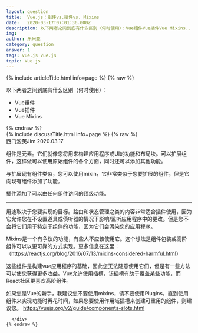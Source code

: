 ```yaml
---
layout: question
title:  Vue.js：组件vs.插件vs. Mixins
date:   2020-03-17T07:01:36.000Z
description: 以下两者之间到底有什么区别（何时使用）：Vue组件Vue插件Vue Mixins...
img: 
author: 乐米亚
category: question
answer: 1
tags: vue.js Vue.js
topic: Vue.js
---
```

<div class="article-root">
  <div class="article">
    {% include articleTitle.html info=page %}
    {% raw %}
    <div class="article-content"><p><font style="vertical-align: inherit;"><font style="vertical-align: inherit;">以下两者之间到底有什么区别（何时使用）：</font></font></p>

<ul>
<li><font style="vertical-align: inherit;"><font style="vertical-align: inherit;">Vue组件</font></font></li>
<li><font style="vertical-align: inherit;"><font style="vertical-align: inherit;">Vue插件</font></font></li>
<li><font style="vertical-align: inherit;"><font style="vertical-align: inherit;">Vue Mixins</font></font></li>
</ul></div>
    {% endraw %}
  </div>

  <div class="discuss-wrapper">
    {% include discussTitle.html info=page %}
    {% raw %}
    <div class="discuss-item">
        <div class="discuss-parent">
          <div class="discuss-meta">
            <span class="discuss-user">西门泡芙Jim</span>
            <span class="discuss-time">2020.03.17</span>
          </div>
          <div class="discuss-comment"><p><font style="vertical-align: inherit;"><font style="vertical-align: inherit;">组件是元素。</font><font style="vertical-align: inherit;">它们就像您将用来构建应用程序或UI的功能和布局块。</font><font style="vertical-align: inherit;">可以扩展组件，这样做可以使用原始组件的各个方面，同时还可以添加其他功能。</font></font></p>

<p><font style="vertical-align: inherit;"><font style="vertical-align: inherit;">与扩展现有组件类似，您可以使用mixin，它非常类似于您要扩展的组件，但是它向现有组件添加了功能。</font></font></p>

<p><font style="vertical-align: inherit;"><font style="vertical-align: inherit;">插件添加了可以由任何组件访问的顶级功能。</font></font></p>

<hr>

<p><font style="vertical-align: inherit;"><font style="vertical-align: inherit;">用途取决于您要实现的目标。</font><font style="vertical-align: inherit;">路由和状态管理之类的内容非常适合插件使用，因为它允许您在不设置道具或侦听器的情况下影响/监听应用程序中的更改。</font><font style="vertical-align: inherit;">但是您不会将它们用于特定于组件的功能，因为它们会污染您的应用程序。</font></font></p>

<p><font style="vertical-align: inherit;"><font style="vertical-align: inherit;">Mixins是一个有争议的功能，有些人不应该使用它。</font><font style="vertical-align: inherit;">这个想法是组件包装或高阶组件可以以更可靠的方式实现。</font><font style="vertical-align: inherit;">更多信息在这里：（</font></font><a href="https://reactjs.org/blog/2016/07/13/mixins-considered-harmful.html" rel="noreferrer"><font style="vertical-align: inherit;"><font style="vertical-align: inherit;">https://reactjs.org/blog/2016/07/13/mixins-considered-harmful.html</font></font></a><font style="vertical-align: inherit;"><font style="vertical-align: inherit;">）</font></font></p>

<p><font style="vertical-align: inherit;"><font style="vertical-align: inherit;">这些组件是构建vue应用程序的基础，因此您无法随意使用它们，但是有一些方法可以使您获得更多收益。</font><font style="vertical-align: inherit;">Vue允许使用插槽，该插槽有助于覆盖某些功能，而React社区更喜欢高阶组件。</font></font></p>

<p><font style="vertical-align: inherit;"><font style="vertical-align: inherit;">如果您是Vue的新手，我建议您不要使用mixins，请不要使用Plugins，直到使用组件来实现功能时再花时间，如果您要使用作用域插槽来创建可重用的组件，则建议您。  </font></font><a href="https://vuejs.org/v2/guide/components-slots.html" rel="noreferrer"><font style="vertical-align: inherit;"><font style="vertical-align: inherit;">https://vuejs.org/v2/guide/components-slots.html</font></font></a></p></div>
        </div>
        
      </div>
    {% endraw %}
  </div>
<div>
